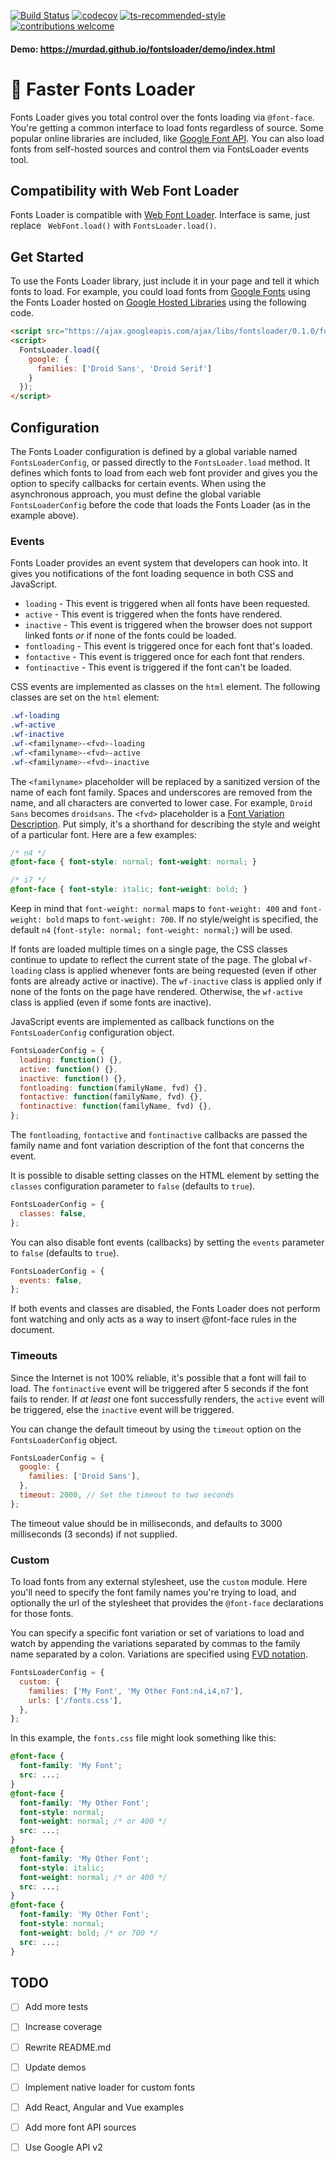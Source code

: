 [![Build Status](https://app.travis-ci.com/MurDaD/fontsloader.svg?branch=master)](https://app.travis-ci.com/MurDaD/fontsloader)
[![codecov](https://codecov.io/gh/MurDaD/fontsloader/branch/master/graph/badge.svg?token=48MMJ01ZGM)](https://codecov.io/gh/MurDaD/fontsloader)
[![ts-recommended-style](https://img.shields.io/badge/code%20style-recommended-brightgreen.svg)](https://github.com/typescript-eslint/typescript-eslint/blob/main/packages/eslint-plugin/src/configs/eslint-recommended.ts)
[![contributions welcome](https://img.shields.io/badge/contributions-welcome-brightgreen.svg?style=flat-square)](https://github.com/MurDaD/fontsloader/issues)

#### Demo: https://murdad.github.io/fontsloader/demo/index.html

# 🚀 Faster Fonts Loader
Fonts Loader gives you total control over the fonts loading via `@font-face`. You're getting a common interface to load fonts regardless of source. Some popular online libraries are included, like [Google Font API](https://developers.google.com/fonts/). You can also load fonts from self-hosted sources and control them via FontsLoader events tool.

## Compatibility with Web Font Loader

Fonts Loader is compatible with [Web Font Loader](https://github.com/typekit/webfontloader). Interface is same, just replace ` WebFont.load()` with `FontsLoader.load()`.

## Get Started

To use the Fonts Loader library, just include it in your page and tell it which fonts to load. For example, you could load fonts from [Google Fonts](http://www.google.com/fonts/) using the Fonts Loader hosted on [Google Hosted Libraries](https://developers.google.com/speed/libraries/) using the following code.

```html
<script src="https://ajax.googleapis.com/ajax/libs/fontsloader/0.1.0/fontsloader.js"></script>
<script>
  FontsLoader.load({
    google: {
      families: ['Droid Sans', 'Droid Serif']
    }
  });
</script>
```

## Configuration

The Fonts Loader configuration is defined by a global variable named `FontsLoaderConfig`, or passed directly to the `FontsLoader.load` method. It defines which fonts to load from each web font provider and gives you the option to specify callbacks for certain events. When using the asynchronous approach, you must define the global variable `FontsLoaderConfig` before the code that loads the Fonts Loader (as in the example above).

### Events

Fonts Loader provides an event system that developers can hook into. It gives you notifications of the font loading sequence in both CSS and JavaScript.

* `loading` - This event is triggered when all fonts have been requested.
* `active` - This event is triggered when the fonts have rendered.
* `inactive` - This event is triggered when the browser does not support linked fonts *or* if none of the fonts could be loaded.
* `fontloading` - This event is triggered once for each font that's loaded.
* `fontactive` - This event is triggered once for each font that renders.
* `fontinactive` - This event is triggered if the font can't be loaded.

CSS events are implemented as classes on the `html` element. The following classes are set on the `html` element:

```css
.wf-loading
.wf-active
.wf-inactive
.wf-<familyname>-<fvd>-loading
.wf-<familyname>-<fvd>-active
.wf-<familyname>-<fvd>-inactive
```

The `<familyname>` placeholder will be replaced by a sanitized version of the name of each font family. Spaces and underscores are removed from the name, and all characters are converted to lower case. For example, `Droid Sans` becomes `droidsans`. The `<fvd>` placeholder is a [Font Variation Description](https://github.com/typekit/fvd). Put simply, it's a shorthand for describing the style and weight of a particular font. Here are a few examples:

```css
/* n4 */
@font-face { font-style: normal; font-weight: normal; }

/* i7 */
@font-face { font-style: italic; font-weight: bold; }
```

Keep in mind that `font-weight: normal` maps to `font-weight: 400` and `font-weight: bold` maps to `font-weight: 700`. If no style/weight is specified, the default `n4` (`font-style: normal; font-weight: normal;`) will be used.

If fonts are loaded multiple times on a single page, the CSS classes continue to update to reflect the current state of the page. The global `wf-loading` class is applied whenever fonts are being requested (even if other fonts are already active or inactive). The `wf-inactive` class is applied only if none of the fonts on the page have rendered. Otherwise, the `wf-active` class is applied (even if some fonts are inactive).

JavaScript events are implemented as callback functions on the `FontsLoaderConfig` configuration object.

```javascript
FontsLoaderConfig = {
  loading: function() {},
  active: function() {},
  inactive: function() {},
  fontloading: function(familyName, fvd) {},
  fontactive: function(familyName, fvd) {},
  fontinactive: function(familyName, fvd) {},
};
```

The `fontloading`, `fontactive` and `fontinactive` callbacks are passed the family name and font variation description of the font that concerns the event.

It is possible to disable setting classes on the HTML element by setting the `classes` configuration parameter to `false` (defaults to `true`).

```javascript
FontsLoaderConfig = {
  classes: false,
};
```

You can also disable font events (callbacks) by setting the `events` parameter to `false` (defaults to `true`).

```javascript
FontsLoaderConfig = {
  events: false,
};
```

If both events and classes are disabled, the Fonts Loader does not perform font watching and only acts as a way to insert @font-face rules in the document.

### Timeouts

Since the Internet is not 100% reliable, it's possible that a font will fail to load. The `fontinactive` event will be triggered after 5 seconds if the font fails to render. If *at least* one font successfully renders, the `active` event will be triggered, else the `inactive` event will be triggered.

You can change the default timeout by using the `timeout` option on the `FontsLoaderConfig` object.

```javascript
FontsLoaderConfig = {
  google: {
    families: ['Droid Sans'],
  },
  timeout: 2000, // Set the timeout to two seconds
};
```

The timeout value should be in milliseconds, and defaults to 3000 milliseconds (3 seconds) if not supplied.

### Custom

To load fonts from any external stylesheet, use the `custom` module. Here you'll
need to specify the font family names you're trying to load, and optionally the url of the stylesheet that provides the `@font-face` declarations for those fonts.

You can specify a specific font variation or set of variations to load and watch
by appending the variations separated by commas to the family name separated by
a colon. Variations are specified using [FVD notation](https://github.com/typekit/fvd).

```javascript
FontsLoaderConfig = {
  custom: {
    families: ['My Font', 'My Other Font:n4,i4,n7'],
    urls: ['/fonts.css'],
  },
};
```

In this example, the `fonts.css` file might look something like this:

```css
@font-face {
  font-family: 'My Font';
  src: ...;
}
@font-face {
  font-family: 'My Other Font';
  font-style: normal;
  font-weight: normal; /* or 400 */
  src: ...;
}
@font-face {
  font-family: 'My Other Font';
  font-style: italic;
  font-weight: normal; /* or 400 */
  src: ...;
}
@font-face {
  font-family: 'My Other Font';
  font-style: normal;
  font-weight: bold; /* or 700 */
  src: ...;
}
```

## TODO
- [ ] Add more tests
- [ ] Increase coverage
- [ ] Rewrite README.md
- [ ] Update demos
- [ ] Implement native loader for custom fonts
- [ ] Add React, Angular and Vue examples
- [ ] Add more font API sources
- [ ] Use Google API v2

